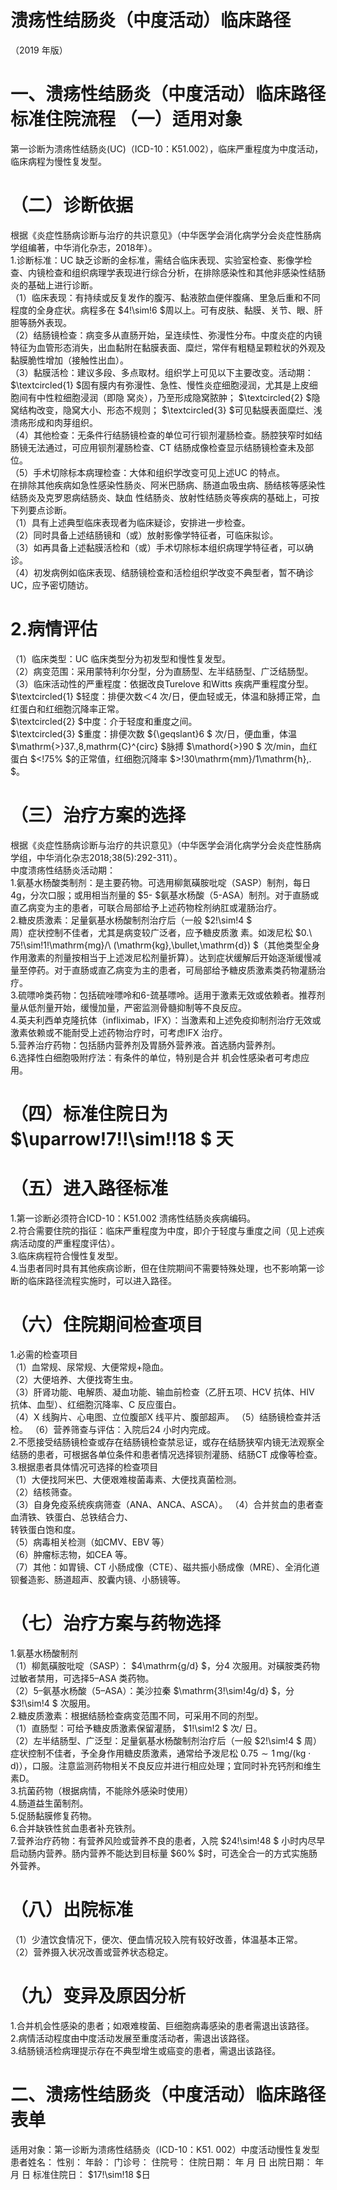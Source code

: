 # 溃疡性结肠炎（中度活动）临床路径  
（2019 年版）  
# 一、溃疡性结肠炎（中度活动）临床路径标准住院流程 （一）适用对象  
第一诊断为溃疡性结肠炎(UC)（ICD-10：K51.002），临床严重程度为中度活动，临床病程为慢性复发型。  
# （二）诊断依据  
根据《炎症性肠病诊断与治疗的共识意见》（中华医学会消化病学分会炎症性肠病学组编著，中华消化杂志，2018年）。  
1.诊断标准：UC 缺乏诊断的金标准，需结合临床表现、实验室检查、影像学检查、内镜检查和组织病理学表现进行综合分析，在排除感染性和其他非感染性结肠炎的基础上进行诊断。  
（1）临床表现：有持续或反复发作的腹泻、黏液脓血便伴腹痛、里急后重和不同程度的全身症状。病程多在 $4\!\sim\!6 $周以上。可有皮肤、黏膜、关节、眼、肝胆等肠外表现。  
（2）结肠镜检查：病变多从直肠开始，呈连续性、弥漫性分布。中度炎症的内镜特征为血管形态消失，出血黏附在黏膜表面、糜烂，常伴有粗糙呈颗粒状的外观及黏膜脆性增加（接触性出血）。  
（3）黏膜活检：建议多段、多点取材。组织学上可见以下主要改变。活动期： $\textcircled{1} $固有膜内有弥漫性、急性、慢性炎症细胞浸润，尤其是上皮细胞间有中性粒细胞浸润（即隐 窝炎），乃至形成隐窝脓肿； $\textcircled{2} $隐窝结构改变，隐窝大小、形态不规则； $\textcircled{3} $可见黏膜表面糜烂、浅溃疡形成和肉芽组织。  
（4）其他检查：无条件行结肠镜检查的单位可行钡剂灌肠检查。肠腔狭窄时如结肠镜无法通过，可应用钡剂灌肠检查、CT 结肠成像检查显示结肠镜检查未及部位。  
（5）手术切除标本病理检查：大体和组织学改变可见上述UC 的特点。  
在排除其他疾病如急性感染性肠炎、阿米巴肠病、肠道血吸虫病、肠结核等感染性结肠炎及克罗恩病结肠炎、缺血 性结肠炎、放射性结肠炎等疾病的基础上，可按下列要点诊断。  
（1）具有上述典型临床表现者为临床疑诊，安排进一步检查。  
（2）同时具备上述结肠镜和（或）放射影像学特征者，可临床拟诊。  
（3）如再具备上述黏膜活检和（或）手术切除标本组织病理学特征者，可以确诊。  
（4）初发病例如临床表现、结肠镜检查和活检组织学改变不典型者，暂不确诊UC，应予密切随访。  
# 2.病情评估  
（1）临床类型：UC 临床类型分为初发型和慢性复发型。  
（2）病变范围：采用蒙特利尔分型，分为直肠型、左半结肠型、广泛结肠型。  
（3）临床活动性的严重程度：依据改良Turelove 和Witts 疾病严重程度分型。  
$\textcircled{1} $轻度：排便次数＜4 次/日，便血轻或无，体温和脉搏正常，血红蛋白和红细胞沉降率正常。  
$\textcircled{2} $中度：介于轻度和重度之间。  
$\textcircled{3} $重度：排便次数 ${\geqslant}6 $ 次/日，便血重，体温 $\mathrm{>}37.\,8\,mathrm{C}^{circ} $脉搏 $\mathord{>}90 $ 次/min，血红蛋白 $<\!75\% $的正常值，红细胞沉降率 $>\!30\mathrm{mm}/1\mathrm{h}\,. $。  
# （三）治疗方案的选择  
根据《炎症性肠病诊断与治疗的共识意见》（中华医学会消化病学分会炎症性肠病学组，中华消化杂志2018;38(5):292-311）。  
中度溃疡性结肠炎活动期：  
1.氨基水杨酸类制剂：是主要药物。可选用柳氮磺胺吡啶（SASP）制剂，每日4g，分次口服；或用相当剂量的 $5- $氨基水杨酸（5-ASA）制剂。对于直肠或直乙病变为主的患者，可联合局部给予上述药物栓剂纳肛或灌肠治疗。  
2.糖皮质激素：足量氨基水杨酸制剂治疗后（一般 $2\!\sim\!4 $  
周）症状控制不佳者，尤其是病变较广泛者，应予糖皮质激 素。如泼尼松 $0.\ 75\!\sim\!1\!\mathrm{mg}/\ (\mathrm{kg}\,\bullet\,\mathrm{d}) $（其他类型全身作用激素的剂量按相当于上述泼尼松剂量折算）。达到症状缓解后开始逐渐缓慢减量至停药。对于直肠或直乙病变为主的患者，可局部给予糖皮质激素类药物灌肠治疗。  
3.硫嘌呤类药物：包括硫唑嘌呤和6-巯基嘌呤。适用于激素无效或依赖者。推荐剂量从低剂量开始，缓慢加量，严密监测骨髓抑制等不良反应。  
4.英夫利西单克隆抗体（infliximab，IFX）：当激素和上述免疫抑制剂治疗无效或激素依赖或不能耐受上述药物治疗时，可考虑IFX 治疗。  
5.营养治疗药物：包括肠内营养剂及胃肠外营养液。首选肠内营养剂。  
6.选择性白细胞吸附疗法：有条件的单位，特别是合并 机会性感染者可考虑应用。  
# （四）标准住院日为 $\uparrow\!7\!\!\sim\!\!18 $ 天  
# （五）进入路径标准  
1.第一诊断必须符合ICD-10：K51.002 溃疡性结肠炎疾病编码。  
2.符合需要住院的指征：临床严重程度为中度，即介于轻度与重度之间（见上述疾病活动度的严重程度评估）。  
3.临床病程符合慢性复发型。  
4.当患者同时具有其他疾病诊断，但在住院期间不需要特殊处理，也不影响第一诊断的临床路径流程实施时，可以进入路径。  
# （六）住院期间检查项目  
1.必需的检查项目  
（1）血常规、尿常规、大便常规+隐血。  
（2）大便培养、大便找寄生虫。  
（3）肝肾功能、电解质、凝血功能、输血前检查（乙肝五项、HCV 抗体、HIV 抗体、血型）、红细胞沉降率、C 反应蛋白。  
（4）X 线胸片、心电图、立位腹部X 线平片、腹部超声。 （5）结肠镜检查并活检。 （6）营养筛查与评估：入院后24 小时内完成。  
2.不愿接受结肠镜检查或存在结肠镜检查禁忌证，或存在结肠狭窄内镜无法观察全结肠的患者，可根据各单位条件和患者情况选择钡剂灌肠、结肠CT 成像等检查。  
3.根据患者具体情况可选择的检查项目  
（1）大便找阿米巴、大便艰难梭菌毒素、大便找真菌检测。  
（2）结核筛查。  
（3）自身免疫系统疾病筛查（ANA、ANCA、ASCA）。 （4）合并贫血的患者查血清铁、铁蛋白、总铁结合力、  
转铁蛋白饱和度。  
（5）病毒相关检测（如CMV、EBV 等）  
（6）肿瘤标志物，如CEA 等。  
（7）其他：如胃镜、CT 小肠成像（CTE）、磁共振小肠成像（MRE）、全消化道钡餐造影、肠道超声、胶囊内镜、小肠镜等。  
# （七）治疗方案与药物选择  
1.氨基水杨酸制剂  
（1）柳氮磺胺吡啶（SASP）： $4\mathrm{g/d} $，分4 次服用。对磺胺类药物过敏者禁用，可选择5–ASA 类药物。  
（2）5–氨基水杨酸（5–ASA）：美沙拉秦 $\mathrm{3\!\sim\!4g/d} $，分 $3\!\sim\!4 $ 次服用。  
2.糖皮质激素：根据结肠检查病变范围不同，可采用不同的剂型。  
（1）直肠型：可给予糖皮质激素保留灌肠， $1\!\sim\!2 $  次/ 日。  
（2）左半结肠型、广泛型：足量氨基水杨酸制剂治疗后（一般 $2\!\sim\!4 $ 周）症状控制不佳者，予全身作用糖皮质激素，通常给予泼尼松 $0.75\sim1\,\mathrm{mg/(kg\cdot d)}$），口服。注意监测药物相关不良反应并进行相应处理；宜同时补充钙剂和维生素D。  
3.抗菌药物（根据病情，不能除外感染时使用）  
4.肠道益生菌制剂。  
5.促肠黏膜修复药物。  
6.合并缺铁性贫血患者补充铁剂。  
7.营养治疗药物：有营养风险或营养不良的患者，入院 $24\!\sim\!48 $ 小时内尽早启动肠内营养。肠内营养不能达到目标量 $60\% $时，可选全合一的方式实施肠外营养。  
# （八）出院标准  
（1）少渣饮食情况下，便次、便血情况较入院有较好改善，体温基本正常。  
（2）营养摄入状况改善或营养状态稳定。  
# （九）变异及原因分析  
1.合并机会性感染的患者；如艰难梭菌、巨细胞病毒感染的患者需退出该路径。  
2.病情活动程度由中度活动发展至重度活动者，需退出该路径。  
3.结肠镜活检病理提示存在不典型增生或癌变的患者，需退出该路径。  
# 二、溃疡性结肠炎（中度活动）临床路径表单  
适用对象：第一诊断为溃疡性结肠炎（ICD-10：K51. 002）中度活动慢性复发型 患者姓名：           性别：       年龄：      门诊号：         住院号：              住院日期：     年    月   日 出院日期：     年    月    日 标准住院日： $17\!\sim\!18 $日  
